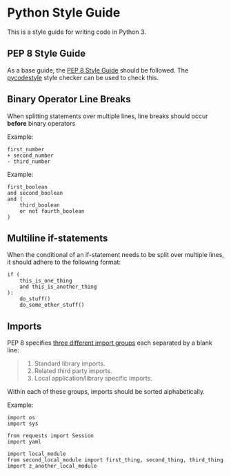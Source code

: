 # Python Style Guide

This is a style guide for writing code in Python 3.

## PEP 8 Style Guide

As a base guide, the [PEP 8 Style Guide](https://www.python.org/dev/peps/pep-0008/) should be followed.
The [pycodestyle](https://pypi.org/project/pycodestyle/) style checker can be used to check this.

## Binary Operator Line Breaks

When splitting statements over multiple lines, line breaks should occur **before** binary operators

Example:
```python3
first_number
+ second_number
- third_number
```

Example:
```python3
first_boolean
and second_boolean
and (
    third_boolean
    or not fourth_boolean
)
```

## Multiline if-statements

When the conditional of an if-statement needs to be split over multiple lines, it should adhere to the following format:

```python3
if (
    this_is_one_thing
    and this_is_another_thing
):
    do_stuff()
    do_some_other_stuff()
```

## Imports

PEP 8 specifies [three different import groups](https://www.python.org/dev/peps/pep-0008/#imports) each separated by a blank line:
> 1. Standard library imports.
> 2. Related third party imports.
> 3. Local application/library specific imports.

Within each of these groups, imports should be sorted alphabetically.

Example:
```python3
import os
import sys

from requests import Session
import yaml

import local_module
from second_local_module import first_thing, second_thing, third_thing
import z_another_local_module
```
